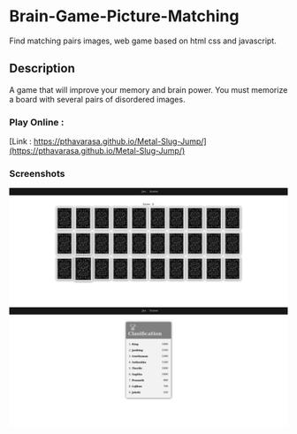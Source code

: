 # Brain-Game-Picture-Matching
Find matching pairs images, web game based on html css and javascript.

## Description
A game that will improve your memory and brain power.
You must memorize a board with several pairs of disordered images.

### Play Online :
[Link : https://pthavarasa.github.io/Metal-Slug-Jump/](https://pthavarasa.github.io/Metal-Slug-Jump/)

### Screenshots
![](Capture.png)
![](Capture1.png)
